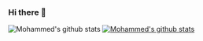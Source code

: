 ### Hi there 👋

![Mohammed's github stats](https://github-readme-stats.vercel.app/api?username=MoAmr&count_private=true&show_icons=true&theme=gotham)
[![Mohammed's github stats](https://github-readme-stats.vercel.app/api?username=MoAmr)](https://github.com/anuraghazra/github-readme-stats)


<!--
**MoAmr/MoAmr** is a ✨ _special_ ✨ repository because its `README.md` (this file) appears on your GitHub profile.

Here are some ideas to get you started:

- 🔭 I’m currently working on ...
- 🌱 I’m currently learning ...
- 👯 I’m looking to collaborate on ...
- 🤔 I’m looking for help with ...
- 💬 Ask me about ...
- 📫 How to reach me: ...
- 😄 Pronouns: ...
- ⚡ Fun fact: ...
-->
